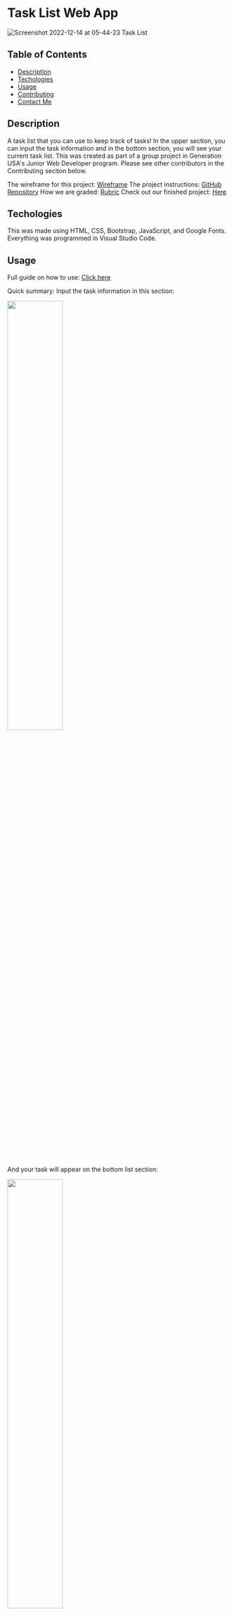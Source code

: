 # Task List Web App

![Screenshot 2022-12-14 at 05-44-23 Task List](https://user-images.githubusercontent.com/99515145/207611536-94930077-3c5b-4994-9055-e0d524cac2ff.png)



## Table of Contents

- [Description](#description)
- [Techologies](#technologies)
- [Usage](#usage)
- [Contributing](#contributing)
- [Contact Me](#contact)


## Description
A task list that you can use to keep track of tasks! In the upper section, you can input the task information and in the bottom section, you will see your current task list. This was created as part of a group project in Generation USA's Junior Web Developer program. Please see other contributors in the Contributing seciton below.

The wireframe for this project: [Wireframe](https://app.moqups.com/QZt6Mwgr3eqnjAnnn2MkASAnZilW5Sgn/view/page/ad0fc2031)
The project instructions: [GitHub Repository](https://github.com/GenUSA-Learners/jwd-final-project)
How we are graded: [Rubric](https://docs.google.com/spreadsheets/d/1pKK9KCnpraEcL7FQjxeMVeDWfjbypYRcSrXCyAVPtHo/edit?usp=sharing)
Check out our finished project: [Here](https://glittering-semifreddo-f851e4.netlify.app)


## Techologies
This was made using HTML, CSS, Bootstrap, JavaScript, and Google Fonts. Everything was programmed in Visual Studio Code.


## Usage

Full guide on how to use: [Click here](https://docs.google.com/document/d/1kY5CCSmVZg6cGwRgI0PLSQa41CMgQ9iW9ZUKAYQXfYs/edit?usp=sharing)

Quick summary: 
Input the task information in this section:

<img src="https://user-images.githubusercontent.com/99515145/207611860-6090a94a-120f-435f-a861-d3b64bf4e451.png" width=50% height=50%>

And your task will appear on the bottom list section:

<img src="https://user-images.githubusercontent.com/99515145/207611945-b48f12ad-1ca3-4e34-b16b-6203ef1b40ab.png" width=50% height=50%>

You can change the task status or delete it with these buttons or an "x" if it is in the done column:

<img src="https://user-images.githubusercontent.com/99515145/207612706-a3652305-c2ab-4b54-a8cb-eb4bf200154c.png" width=25% height=25%>

## Contributing

Collaborators of this project are:

+ [Etta Phung](https://github.com/EttaPhung)

+ [Belara Hossain](https://github.com/Belara317)

+ [Simone Solomon](https://github.com/Miss-Solomon)

+ [Diana Fountaine](https://github.com/dianafountaine)


## Contact
Need to speak with me about something? Find me on [LinkedIn](https://www.linkedin.com/in/ettaphung/).
